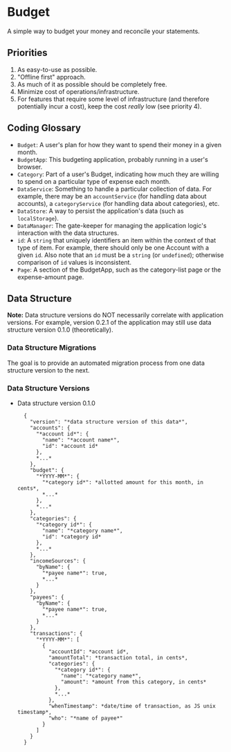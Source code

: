 # Budget
A simple way to budget your money and reconcile your statements.

## Priorities

1. As easy-to-use as possible.
2. "Offline first" approach.
3. As much of it as possible should be completely free.
4. Minimize cost of operations/infrastructure.
5. For features that require some level of infrastructure (and therefore
   potentially incur a cost), keep the cost _really_ low (see priority 4).

## Coding Glossary

- `Budget`: A user's plan for how they want to spend their money in a given
   month.
- `BudgetApp`: This budgeting application, probably running in a user's browser.
- `Category`: Part of a user's Budget, indicating how much they are willing to
  spend on a particular type of expense each month.
- `DataService`: Something to handle a particular collection of data. For
  example, there may be an `accountService` (for handling data about accounts),
  a `categoryService` (for handling data about categories), etc.
- `DataStore`: A way to persist the application's data (such as `localStorage`).
- `DataManager`: The gate-keeper for managing the application logic's
  interaction with the data structures.
- `id`: A `string` that uniquely identifiers an item within the context of that
  type of item. For example, there should only be one Account with a given `id`.
  Also note that an `id` must be a `string` (or `undefined`); otherwise
  comparison of `id` values is inconsistent.
- `Page`: A section of the BudgetApp, such as the category-list page or the
  expense-amount page.

## Data Structure

**Note:** Data structure versions do NOT necessarily correlate with application
versions. For example, version 0.2.1 of the application may still use data
structure version 0.1.0 (theoretically).

### Data Structure Migrations

The goal is to provide an automated migration process from one data structure
version to the next.

### Data Structure Versions

- Data structure version 0.1.0

        {
          "version": "*data structure version of this data*",
          "accounts": {
            "*account id*": {
              "name": "*account name*",
              "id": *account id*
            },
            *...*
          },
          "budget": {
            "*YYYY-MM*": {
              "*category id*": *allotted amount for this month, in cents*,
              *...*
            },
            *...*
          },
          "categories": {
            "*category id*": {
              "name": "*category name*",
              "id": *category id*
            },
            *...*
          },
          "incomeSources": {
            "byName": {
              "*payee name*": true,
              *...*
            }
          },
          "payees": {
            "byName": {
              "*payee name*": true,
              *...*
            }
          },
          "transactions": {
            "*YYYY-MM*": [
              {
                "accountId": *account id*,
                "amountTotal": *transaction total, in cents*,
                "categories": {
                  "*category id*": {
                    "name": "*category name*",
                    "amount": *amount from this category, in cents*
                  },
                  *...*
                },
                "whenTimestamp": *date/time of transaction, as JS unix timestamp*,
                "who": "*name of payee*"
              }
            ]
          }
        }
